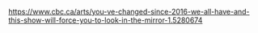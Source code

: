 
https://www.cbc.ca/arts/you-ve-changed-since-2016-we-all-have-and-this-show-will-force-you-to-look-in-the-mirror-1.5280674


